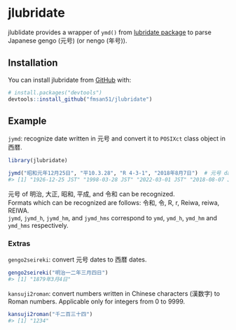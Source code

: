 
<!-- README.md is generated from README.Rmd. Please edit that file -->

# jlubridate

<!-- badges: start -->

<!-- badges: end -->

jlublidate provides a wrapper of `ymd()` from [lubridate
package](https://cran.r-project.org/package=lubridate) to parse Japanese
gengo (元号) (or nengo (年号)).

## Installation

<!---
You can install the released version of jlubridate from [CRAN](https://CRAN.R-project.org) with:

``` r
install.packages("jlubridate")
```

And the development version from [GitHub](https://github.com/) with:

``` r
# install.packages("devtools")
devtools::install_github("fmsan51/jlubridate")
```
--->

You can install jlubridate from [GitHub](https://github.com/) with:

``` r
# install.packages("devtools")
devtools::install_github("fmsan51/jlubridate")
```

## Example

`jymd`: recognize date written in 元号 and convert it to `POSIXct` class
object in 西暦.

``` r
library(jlubridate)

jymd("昭和元年12月25日", "平10.3.28", "R 4-3-1", "2018年8月7日")  # 元号 dates can be mixed with 西暦 dates
#> [1] "1926-12-25 JST" "1998-03-28 JST" "2022-03-01 JST" "2018-08-07 JST"
```

元号 of 明治, 大正, 昭和, 平成, and 令和 can be recognized.  
Formats which can be recognized are follows: 令和, 令, R, r, Reiwa, reiwa,
REIWA.  
`jymd`, `jymd_h`, `jymd_hm`, and `jymd_hms` correspond to `ymd`,
`ymd_h`, `ymd_hm` and `ymd_hms` respectively.

### Extras

`gengo2seireki`: convert 元号 dates to 西暦 dates.

``` r
gengo2seireki("明治一二年三月四日")
#> [1] "1879年3月4日"
```

`kansuji2roman`: convert numbers written in Chinese characters (漢数字) to
Roman numbers. Applicable only for integers from 0 to 9999.

``` r
kansuji2roman("千二百三十四")
#> [1] "1234"
```

